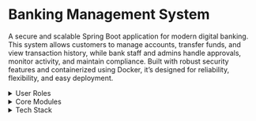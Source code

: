 # Banking Management System 

A secure and scalable Spring Boot application for modern digital banking.
This system allows customers to manage accounts, transfer funds, and view transaction history, while bank staff and admins handle approvals, monitor activity, and maintain compliance. Built with robust security features and containerized using Docker, it’s designed for reliability, flexibility, and easy deployment.

<details>
<summary>User Roles</summary>

- **Customer**: Register/Login, manage accounts, transfer funds, view transactions  
- **Bank Staff**: Approve accounts, manage customers, freeze/unfreeze accounts  
- **Admin**: Full system control, manage staff, access audit logs  

</details>

<details>
<summary>Core Modules</summary>

- **Authentication**: JWT, role-based access, password encryption  
- **Account Management**: Create/manage savings/current accounts  
- **Transactions**: Deposit, Withdraw, Transfer, view history  
- **Admin Tools**: User & account management, audit logs  

</details>

<details>
<summary>Tech Stack</summary>

- Spring Boot (Web, Security, JPA)  
- PostgreSQL / MySQL  
- Hibernate  
- JWT Auth  
- Docker & Docker Compose  
- Swagger for API Docs  

</details>


